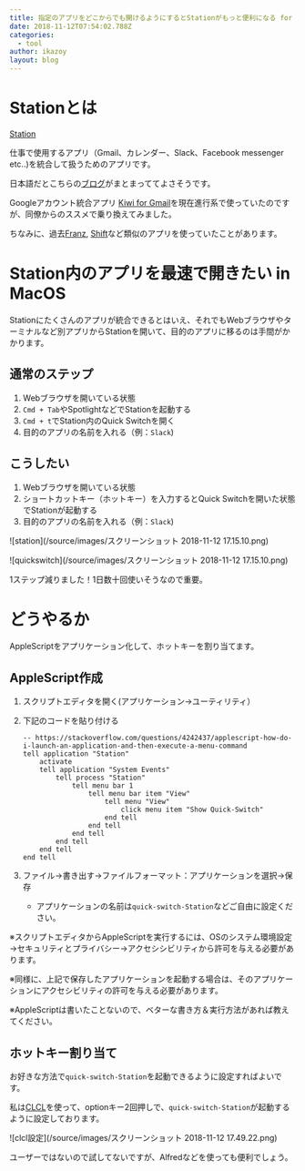 ```yaml
---
title: 指定のアプリをどこからでも開けるようにするとStationがもっと便利になる for MacOS
date: 2018-11-12T07:54:02.788Z
categories:
  - tool
author: ikazoy
layout: blog
---
```

# Stationとは

[Station](https://getstation.com/)

仕事で使用するアプリ（Gmail、カレンダー、Slack、Facebook messenger etc..)を統合して扱うためのアプリです。

日本語だとこちらの[ブログ](https://ksk1030.hatenablog.com/entry/messanger_apps)がまとまっててよさそうです。

Googleアカウント統合アプリ [Kiwi for Gmail](https://www.kiwiforgmail.com/)を現在進行系で使っていたのですが、同僚からのススメで乗り換えてみました。

ちなみに、過去[Franz](https://meetfranz.com/), [Shift](https://tryshift.com/)など類似のアプリを使っていたことがあります。

# Station内のアプリを最速で開きたい in MacOS

Stationにたくさんのアプリが統合できるとはいえ、それでもWebブラウザやターミナルなど別アプリからStationを開いて、目的のアプリに移るのは手間がかかります。

## 通常のステップ

1. Webブラウザを開いている状態
2. `Cmd + Tab`やSpotlightなどでStationを起動する
3. `Cmd + t`でStation内のQuick Switchを開く
4. 目的のアプリの名前を入れる（例：`Slack`)

## こうしたい
1. Webブラウザを開いている状態
2. ショートカットキー（ホットキー）を入力するとQuick Switchを開いた状態でStationが起動する
3. 目的のアプリの名前を入れる（例：`Slack`)

![station](/source/images/スクリーンショット 2018-11-12 17.15.10.png)

![quickswitch](/source/images/スクリーンショット 2018-11-12 17.15.10.png)

1ステップ減りました！1日数十回使いそうなので重要。

# どうやるか

AppleScriptをアプリケーション化して、ホットキーを割り当てます。

## AppleScript作成

1. スクリプトエディタを開く(アプリケーション→ユーティリティ）
2. 下記のコードを貼り付ける

    ```
    -- https://stackoverflow.com/questions/4242437/applescript-how-do-i-launch-an-application-and-then-execute-a-menu-command
    tell application "Station"
        activate
        tell application "System Events"
            tell process "Station"
                tell menu bar 1
                    tell menu bar item "View"
                        tell menu "View"
                            click menu item "Show Quick-Switch"
                        end tell
                    end tell
                end tell
            end tell
        end tell
    end tell
    ```
3. ファイル→書き出す→ファイルフォーマット：アプリケーションを選択→保存
    - アプリケーションの名前は`quick-switch-Station`などご自由に設定ください。

※スクリプトエディタからAppleScriptを実行するには、OSのシステム環境設定→セキュリティとプライバシー→アクセシシビリティから許可を与える必要があります。

※同様に、上記で保存したアプリケーションを起動する場合は、そのアプリケーションにアクセシビリティの許可を与える必要があります。

※AppleScriptは書いたことないので、ベターな書き方＆実行方法があれば教えてください。

## ホットキー割り当て

お好きな方法で`quick-switch-Station`を起動できるように設定すればよいです。

私は[CLCL](https://itunes.apple.com/jp/app/clcl-lite/id495511246?mt=12)を使って、optionキー2回押しで、`quick-switch-Station`が起動するように設定しております。

![clcl設定](/source/images/スクリーンショット 2018-11-12 17.49.22.png)

ユーザーではないので試してないですが、Alfredなどを使っても便利でしょう。


